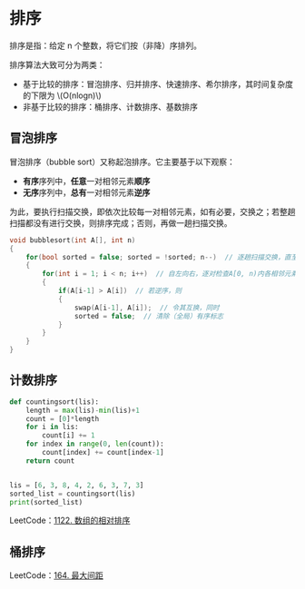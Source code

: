 # 排序

排序是指：给定 n 个整数，将它们按（非降）序排列。

排序算法大致可分为两类：

- 基于比较的排序：冒泡排序、归并排序、快速排序、希尔排序，其时间复杂度的下限为 \\(O(nlogn)\\)
- 非基于比较的排序：桶排序、计数排序、基数排序

## 冒泡排序

冒泡排序（bubble sort）又称起泡排序。它主要基于以下观察：

- **有序**序列中，**任意**一对相邻元素**顺序**
- **无序**序列中，**总有**一对相邻元素**逆序**

为此，要执行扫描交换，即依次比较每一对相邻元素，如有必要，交换之；若整趟扫描都没有进行交换，则排序完成；否则，再做一趟扫描交换。

```c
void bubblesort(int A[], int n)
{
    for(bool sorted = false; sorted = !sorted; n--)  // 逐趟扫描交换，直至完全有序
    {
        for(int i = 1; i < n; i++)  // 自左向右，逐对检查A[0, n)内各相邻元素
        {
            if(A[i-1] > A[i])  // 若逆序，则
            {
                swap(A[i-1], A[i]);  // 令其互换，同时
                sorted = false;  // 清除（全局）有序标志
            }
        }
    }
}
```

## 计数排序

```python
def countingsort(lis):
    length = max(lis)-min(lis)+1
    count = [0]*length
    for i in lis:
        count[i] += 1
    for index in range(0, len(count)):
        count[index] += count[index-1]
    return count


lis = [6, 3, 8, 4, 2, 6, 3, 7, 3]
sorted_list = countingsort(lis)
print(sorted_list)
```

LeetCode：[1122. 数组的相对排序](https://leetcode-cn.com/problems/relative-sort-array/)

## 桶排序

LeetCode：[164. 最大间距](https://leetcode-cn.com/problems/maximum-gap/)
